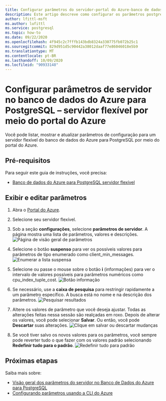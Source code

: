 ```yaml
---
title: Configurar parâmetros do servidor-portal do Azure-banco de dados do Azure para PostgreSQL-servidor flexível
description: Este artigo descreve como configurar os parâmetros postgres no banco de dados do Azure para o servidor flexível do PostgreSQL por meio do portal do Azure.
author: lfittl-msft
ms.author: lufittl
ms.service: postgresql
ms.topic: how-to
ms.date: 09/22/2020
ms.openlocfilehash: 4f945c2c7fffb143bdb8324a330775fb072b25c1
ms.sourcegitcommit: 829d951d5c90442a38012daaf77e86046018e5b9
ms.translationtype: MT
ms.contentlocale: pt-BR
ms.lasthandoff: 10/09/2020
ms.locfileid: "90933148"
---
```

# <a name="configure-server-parameters-in-azure-database-for-postgresql---flexible-server-via-the-azure-portal"></a>Configurar parâmetros de servidor no banco de dados do Azure para PostgreSQL – servidor flexível por meio do portal do Azure 

Você pode listar, mostrar e atualizar parâmetros de configuração para um servidor flexível do banco de dados do Azure para PostgreSQL por meio do portal do Azure.

## <a name="prerequisites"></a>Pré-requisitos

Para seguir este guia de instruções, você precisa:
- [Banco de dados do Azure para PostgreSQL servidor flexível](quickstart-create-server-portal.md)

## <a name="viewing-and-editing-parameters"></a>Exibir e editar parâmetros

1. Abra o [Portal do Azure](https://portal.azure.com).

2. Selecione seu servidor flexível.

3. Sob a seção **configurações**, selecione **parâmetros de servidor**. A página mostra uma lista de parâmetros, valores e descrições.
![Página de visão geral de parâmetros](./media/howto-configure-server-parameters-in-portal/3-overview-of-parameters.png)

4. Selecione o botão **suspenso** para ver os possíveis valores para parâmetros de tipo enumerado como client_min_messages.
![Enumerar a lista suspensa](./media/howto-configure-server-parameters-in-portal/4-enum-drop-down.png)

5. Selecione ou passe o mouse sobre o botão **i** (informações) para ver o intervalo de valores possíveis para parâmetros numéricos como cpu_index_tuple_cost.
![Botão informação](./media/howto-configure-server-parameters-in-portal/4-information-button.png)

6. Se necessário, use a **caixa de pesquisa** para restringir rapidamente a um parâmetro específico. A busca está no nome e na descrição dos parâmetros.
![Pesquisar resultados](./media/howto-configure-server-parameters-in-portal/5-search.png)

7. Altere os valores de parâmetro que você deseja ajustar. Todas as alterações feitas nessa sessão são realçadas em roxo. Depois de alterar os valores, você pode selecionar **Salvar**. Ou então, você pode **Descartar** suas alterações.
![Clique em salvar ou descartar mudanças](./media/howto-configure-server-parameters-in-portal/6-save-and-discard-buttons.png)

8. Se você tiver salvo os novos valores para os parâmetros, você sempre pode reverter tudo o que fazer com os valores padrão selecionando **Redefinir tudo para o padrão**.
![Redefinir tudo para padrão](./media/howto-configure-server-parameters-in-portal/7-reset-to-default-button.png)

## <a name="next-steps"></a>Próximas etapas

Saiba mais sobre:

- [Visão geral dos parâmetros do servidor no Banco de Dados do Azure para PostgreSQL](concepts-servers.md)
- [Configurando parâmetros usando a CLI do Azure](howto-configure-server-parameters-using-cli.md)
